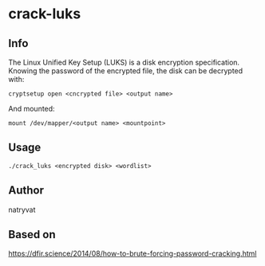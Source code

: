 # crack-luks

## Info
The Linux Unified Key Setup (LUKS) is a disk encryption specification.
Knowing the password of the encrypted file, the disk can be decrypted with:

`cryptsetup open <cncrypted file> <output name>`

And mounted:

`mount /dev/mapper/<output name> <mountpoint>`


## Usage
`./crack_luks <encrypted disk> <wordlist>`


## Author
natryvat


## Based on
https://dfir.science/2014/08/how-to-brute-forcing-password-cracking.html
